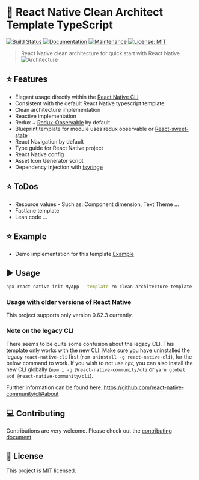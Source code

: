# :space_invader: React Native Clean Architect Template TypeScript

<p>
  <a href="https://travis-ci.org/react-native-community/react-native-template-typescript">
    <img alt="Build Status" src="https://img.shields.io/travis/react-native-community/react-native-template-typescript.svg" target="_blank" />
  </a>
  <a href="https://github.com/react-native-community/react-native-template-typescript#readme">
    <img alt="Documentation" src="https://img.shields.io/badge/documentation-yes-brightgreen.svg" target="_blank" />
  </a>
  <a href="https://github.com/react-native-community/react-native-template-typescript/graphs/commit-activity">
    <img alt="Maintenance" src="https://img.shields.io/badge/Maintained%3F-yes-green.svg" target="_blank" />
  </a>
  <a href="https://github.com/react-native-community/react-native-template-typescript/blob/master/LICENSE">
    <img alt="License: MIT" src="https://img.shields.io/badge/License-MIT-yellow.svg" target="_blank" />
  </a>
</p>

> React Native clean architecture for quick start with React Native
![Architecture](https://miro.medium.com/max/556/0*zUtZYiJ1bDTugOYY)

## :star: Features

- Elegant usage directly within the [React Native CLI](https://github.com/react-native-community/cli)
- Consistent with the default React Native typescript template
- Clean architecture implementation
- Reactive implementation
- Redux + [Redux-Observable](https://redux-observable.js.org/) by default
- Blueprint template for module uses redux observable or [React-sweet-state](https://github.com/atlassian/react-sweet-state) 
- React Navigation by default
- Type guide for React Native project
- React Native config
- Asset Icon Generator script
- Dependency injection with [tsyringe](https://github.com/microsoft/tsyringe)

## :star: ToDos
- Resource values - Such as: Component dimension, Text Theme ...
- Fastlane template
- Lean code ...

## :star: Example
- Demo implementation for this template [Example](https://github.com/tiennm16/Example)

## :arrow_forward: Usage

```sh
npx react-native init MyApp --template rn-clean-architecture-template
```

### Usage with older versions of React Native

This project supports only version 0.62.3 currently.

### Note on the legacy CLI

There seems to be quite some confusion about the legacy CLI. This template only works with the new CLI. Make sure you have uninstalled the legacy `react-native-cli` first (`npm uninstall -g react-native-cli`), for the below command to work. If you wish to not use `npx`, you can also install the new CLI globally (`npm i -g @react-native-community/cli` or `yarn global add @react-native-community/cli`).

Further information can be found here: https://github.com/react-native-community/cli#about

## :computer: Contributing

Contributions are very welcome. Please check out the [contributing document](CONTRIBUTING.md).

## :bookmark: License

This project is [MIT](LICENSE) licensed.
